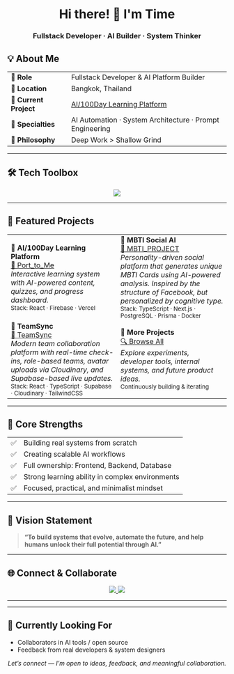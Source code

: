 <h1 align="center">Hi there! 👋 I'm Time</h1>
<h3 align="center">Fullstack Developer · AI Builder · System Thinker</h3>


## 💡 About Me

<table>
  <tr>
    <td><strong>💼 Role</strong></td>
    <td>Fullstack Developer & AI Platform Builder</td>
  </tr>
  <tr>
    <td><strong>📍 Location</strong></td>
    <td>Bangkok, Thailand</td>
  </tr>
  <tr>
    <td><strong>🎯 Current Project</strong></td>
    <td><a href="https://github.com/timektt/Port_to_Me">AI/100Day Learning Platform</a></td>
  </tr>
  <tr>
    <td><strong>🧠 Specialties</strong></td>
    <td>AI Automation · System Architecture · Prompt Engineering</td>
  </tr>
  <tr>
    <td><strong>🧘 Philosophy</strong></td>
    <td>Deep Work > Shallow Grind</td>
  </tr>
</table>

---

## 🛠 Tech Toolbox

<p align="center">
  <img src="https://skillicons.dev/icons?i=nextjs,react,tailwind,ts,nodejs,prisma,postgres,firebase,docker,vercel" />
</p>

---

## 📌 Featured Projects

<table>
  <tr>
    <td width="50%">
      <strong>🧠 AI/100Day Learning Platform</strong><br/>
      <a href="https://github.com/timektt/Port_to_Me">🔗 Port_to_Me</a><br/>
      <em>Interactive learning system with AI-powered content, quizzes, and progress dashboard.</em><br/>
      <sub>Stack: React · Firebase · Vercel</sub>
    </td>
    <td width="50%">
      <strong>🧬 MBTI Social AI</strong><br/>
      <a href="https://github.com/timektt/MBTI_PROJECT">🔗 MBTI_PROJECT</a><br/>
      <em>Personality-driven social platform that generates unique MBTI Cards using AI-powered analysis. Inspired by the structure of Facebook, but personalized by cognitive type.</em><br/>
      <sub>Stack: TypeScript · Next.js · PostgreSQL · Prisma · Docker</sub>
    </td>
  </tr>
  <tr>
    <td width="50%">
      <strong>🤖 TeamSync</strong><br/>
      <a href="https://github.com/timektt/TeamSync">🔗 TeamSync</a><br/>
      <em>Modern team collaboration platform with real-time check-ins, role-based teams, avatar uploads via Cloudinary, and Supabase-based live updates.</em><br/>
      <sub>Stack: React · TypeScript · Supabase · Cloudinary · TailwindCSS</sub>
    </td>
    <td width="50%">
      <strong>🧪 More Projects</strong><br/>
      <a href="https://github.com/timektt?tab=repositories">🔍 Browse All</a><br/>
      <em>Explore experiments, developer tools, internal systems, and future product ideas.</em><br/>
      <sub>Continuously building & iterating</sub>
    </td>
  </tr>
</table>


---

## 💪 Core Strengths

<table>
  <tr><td>✅</td><td>Building real systems from scratch</td></tr>
  <tr><td>✅</td><td>Creating scalable AI workflows</td></tr>
  <tr><td>✅</td><td>Full ownership: Frontend, Backend, Database</td></tr>
  <tr><td>✅</td><td>Strong learning ability in complex environments</td></tr>
  <tr><td>✅</td><td>Focused, practical, and minimalist mindset</td></tr>
</table>


---

## 🌌 Vision Statement

> **“To build systems that evolve, automate the future, and help humans unlock their full potential through AI.”**

---

## 🌐 Connect & Collaborate

<p align="center">
  <a href="https://www.facebook.com/profile.php?id=61574677352368">
    <img src="https://img.shields.io/badge/Facebook-1877F2?style=for-the-badge&logo=facebook&logoColor=white" />
  </a>
  <a href="https://www.youtube.com/@Bearpola-vo9jh" title="Coming Soon">
    <img src="https://img.shields.io/badge/YouTube-Coming_Soon-red?style=for-the-badge&logo=youtube&logoColor=white" />
  </a>
</p>


---

---

## 🚀 Currently Looking For

- Collaborators in AI tools / open source
- Feedback from real developers & system designers

<p align="center">
  <em>Let’s connect — I’m open to ideas, feedback, and meaningful collaboration.</em>
</p>

